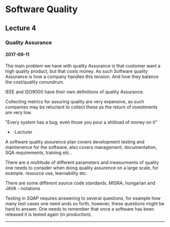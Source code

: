 # Software Quality
## Lecture 4
### Quality Assurance
#### 2017-09-11

The main problem we have with quality Assurance is that customer want a high quality product, but that costs money. As such Software quality Assurance is how a company handles this tension. And how they balance the cost/quality conundrum.

IEEE and ISO9000 have their own definitions of quality Assurance.

Collecting metrics for assuring quality are very expensive, as such companies may be reluctant to collect these as the return of investments are very low.

"Every system has a bug, even those you pour a shitload of money on it"
- -Lecturer

A software quality assurence plan covers development testing and maintenence for the software, also covers management, documentation, SQA requirements, training etc..

There are a multitude of different parameters and measurments of quality one needs to consider when doing quality assurence on a large scale, for example. resource use, learnability etc.

There are some different source code standards. MISRA, hungarian and JAVA - notations

Testing in SQAP requires answering to several questions, for example how many test cases one need ands so forth, however, these questions might be hard to answer. One needs to remember that once a software
has been released it is tested again (in production).



-----------
